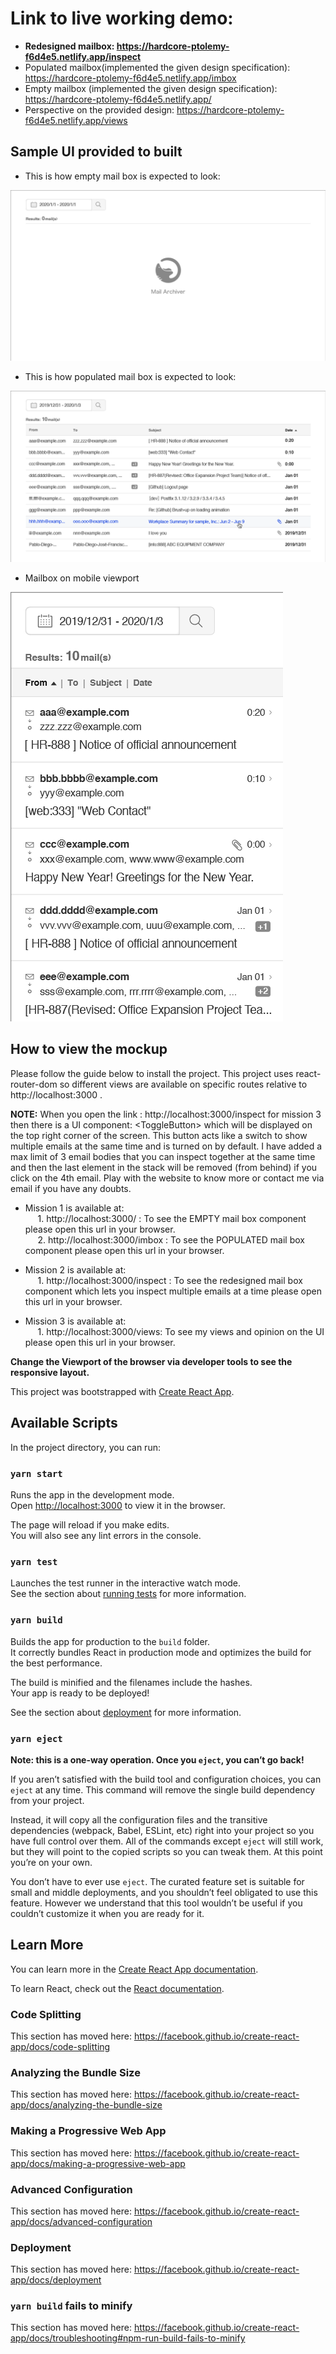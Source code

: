 # Link to live working demo:
- <strong>Redesigned mailbox: https://hardcore-ptolemy-f6d4e5.netlify.app/inspect</strong> 
- Populated mailbox(implemented the given design specification): https://hardcore-ptolemy-f6d4e5.netlify.app/imbox
- Empty mailbox (implemented the given design specification): https://hardcore-ptolemy-f6d4e5.netlify.app/
- Perspective on the provided design: https://hardcore-ptolemy-f6d4e5.netlify.app/views

## Sample UI provided to built 
- This is how empty mail box is expected to look:

![mailbox empty](https://github.com/yassh-pandey/hennge-challenge/blob/master/design%20specification/sample0.png)

- This is how populated mail box is expected to look:

![mailbox populated](https://github.com/yassh-pandey/hennge-challenge/blob/master/design%20specification/sample1.png)

- Mailbox on mobile viewport 

![responsive mailbox](https://github.com/yassh-pandey/hennge-challenge/blob/master/design%20specification/sample2.png)

## How to view the mockup

Please follow the guide below to install the project. This project uses react-router-dom so different views are available on 
specific routes relative to http://localhost:3000 .

**NOTE:** When you open the link : http://localhost:3000/inspect for mission 3 then there is a UI component: \<ToggleButton\> which will be displayed on the top right corner of the screen. This button acts like a switch to show multiple emails at the same time and is turned on by default. I have added a max limit of 3 email bodies that you can inspect together at the same time and then the last element in the stack will be removed (from behind) if you click on the 4th email. Play with the website to know more or contact me via email if you have any doubts.

- Mission 1 is available at: <br/>
&nbsp;&nbsp;&nbsp;&nbsp; 1. http://localhost:3000/ :  To see the EMPTY mail box component please open this url in your browser. <br />
&nbsp;&nbsp;&nbsp;&nbsp; 2. http://localhost:3000/imbox : To see the POPULATED mail box component please open this url in your browser. <br />

- Mission 2 is available at: <br/>
&nbsp;&nbsp;&nbsp;&nbsp; 1. http://localhost:3000/inspect :  To see the redesigned mail box component which lets you inspect multiple  emails at a time please open this url in your browser.

- Mission 3 is available at: <br/>
&nbsp;&nbsp;&nbsp;&nbsp; 1. http://localhost:3000/views: To see my views and opinion on the UI please open this url in your browser.<br/>

**Change the Viewport of the browser via developer tools to see the responsive layout.**


This project was bootstrapped with [Create React App](https://github.com/facebook/create-react-app).

## Available Scripts

In the project directory, you can run:

### `yarn start`

Runs the app in the development mode.<br />
Open [http://localhost:3000](http://localhost:3000) to view it in the browser.

The page will reload if you make edits.<br />
You will also see any lint errors in the console.

### `yarn test`

Launches the test runner in the interactive watch mode.<br />
See the section about [running tests](https://facebook.github.io/create-react-app/docs/running-tests) for more information.

### `yarn build`

Builds the app for production to the `build` folder.<br />
It correctly bundles React in production mode and optimizes the build for the best performance.

The build is minified and the filenames include the hashes.<br />
Your app is ready to be deployed!

See the section about [deployment](https://facebook.github.io/create-react-app/docs/deployment) for more information.

### `yarn eject`

**Note: this is a one-way operation. Once you `eject`, you can’t go back!**

If you aren’t satisfied with the build tool and configuration choices, you can `eject` at any time. This command will remove the single build dependency from your project.

Instead, it will copy all the configuration files and the transitive dependencies (webpack, Babel, ESLint, etc) right into your project so you have full control over them. All of the commands except `eject` will still work, but they will point to the copied scripts so you can tweak them. At this point you’re on your own.

You don’t have to ever use `eject`. The curated feature set is suitable for small and middle deployments, and you shouldn’t feel obligated to use this feature. However we understand that this tool wouldn’t be useful if you couldn’t customize it when you are ready for it.

## Learn More

You can learn more in the [Create React App documentation](https://facebook.github.io/create-react-app/docs/getting-started).

To learn React, check out the [React documentation](https://reactjs.org/).

### Code Splitting

This section has moved here: https://facebook.github.io/create-react-app/docs/code-splitting

### Analyzing the Bundle Size

This section has moved here: https://facebook.github.io/create-react-app/docs/analyzing-the-bundle-size

### Making a Progressive Web App

This section has moved here: https://facebook.github.io/create-react-app/docs/making-a-progressive-web-app

### Advanced Configuration

This section has moved here: https://facebook.github.io/create-react-app/docs/advanced-configuration

### Deployment

This section has moved here: https://facebook.github.io/create-react-app/docs/deployment

### `yarn build` fails to minify

This section has moved here: https://facebook.github.io/create-react-app/docs/troubleshooting#npm-run-build-fails-to-minify
